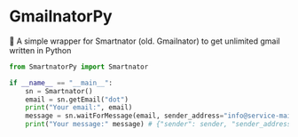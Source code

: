 # GmailnatorPy
 📮 A simple wrapper for Smartnator (old. Gmailnator) to get unlimited gmail written in Python

```py
from SmartnatorPy import Smartnator

if __name__ == "__main__":
    sn = Smartnator()
    email = sn.getEmail("dot")
    print("Your email:", email)
    message = sn.waitForMessage(email, sender_address="info@service-mail.zalando.fr")
    print("Your message:" message) # {"sender": sender, "sender_address": sender_address, "subject": subject, "url": url, "content": content }
```